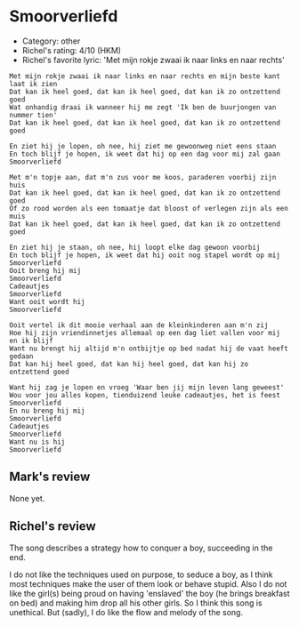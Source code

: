 # Smoorverliefd

 * Category: other
 * Richel's rating: 4/10 (HKM)
 * Richel's favorite lyric: 'Met mijn rokje zwaai ik naar links en naar rechts'

```
Met mijn rokje zwaai ik naar links en naar rechts en mijn beste kant laat ik zien
Dat kan ik heel goed, dat kan ik heel goed, dat kan ik zo ontzettend goed
Wat onhandig draai ik wanneer hij me zegt 'Ik ben de buurjongen van nummer tien'
Dat kan ik heel goed, dat kan ik heel goed, dat kan ik zo ontzettend goed

En ziet hij je lopen, oh nee, hij ziet me gewoonweg niet eens staan
En toch blijf je hopen, ik weet dat hij op een dag voor mij zal gaan
Smoorverliefd

Met m'n topje aan, dat m'n zus voor me koos, paraderen voorbij zijn huis
Dat kan ik heel goed, dat kan ik heel goed, dat kan ik zo ontzettend goed
Of zo rood worden als een tomaatje dat bloost of verlegen zijn als een muis
Dat kan ik heel goed, dat kan ik heel goed, dat kan ik zo ontzettend goed

En ziet hij je staan, oh nee, hij loopt elke dag gewoon voorbij
En toch blijf je hopen, ik weet dat hij ooit nog stapel wordt op mij
Smoorverliefd
Ooit breng hij mij
Smoorverliefd
Cadeautjes
Smoorverliefd
Want ooit wordt hij
Smoorverliefd

Ooit vertel ik dit mooie verhaal aan de kleinkinderen aan m'n zij
Hoe hij zijn vriendinnetjes allemaal op een dag liet vallen voor mij en ik blijf
Want nu brengt hij altijd m'n ontbijtje op bed nadat hij de vaat heeft gedaan
Dat kan hij heel goed, dat kan hij heel goed, dat kan hij zo ontzettend goed

Want hij zag je lopen en vroeg 'Waar ben jij mijn leven lang geweest'
Wou voor jou alles kopen, tienduizend leuke cadeautjes, het is feest
Smoorverliefd
En nu breng hij mij
Smoorverliefd
Cadeautjes
Smoorverliefd
Want nu is hij
Smoorverliefd
```

## Mark's review

None yet.

## Richel's review

The song describes a strategy how to conquer a boy, succeeding in the end.

I do not like the techniques used on purpose, to seduce a boy, as I
think most techniques make the user of them look or behave stupid. 
Also I do not like the girl(s) being proud on having 'enslaved' the boy (he brings breakfast on bed)
and making him drop all his other girls. So I think this song is unethical. But (sadly), I
do like the flow and melody of the song.

